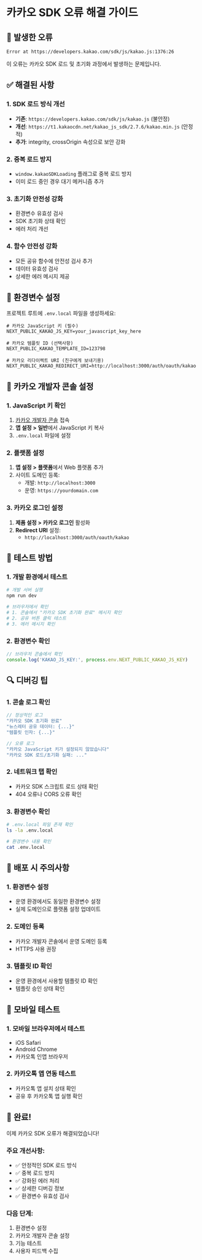 # 카카오 SDK 오류 해결 가이드

## 🚨 발생한 오류

```
Error at https://developers.kakao.com/sdk/js/kakao.js:1376:26
```

이 오류는 카카오 SDK 로드 및 초기화 과정에서 발생하는 문제입니다.

## ✅ 해결된 사항

### 1. SDK 로드 방식 개선
- **기존**: `https://developers.kakao.com/sdk/js/kakao.js` (불안정)
- **개선**: `https://t1.kakaocdn.net/kakao_js_sdk/2.7.6/kakao.min.js` (안정적)
- **추가**: integrity, crossOrigin 속성으로 보안 강화

### 2. 중복 로드 방지
- `window.kakaoSDKLoading` 플래그로 중복 로드 방지
- 이미 로드 중인 경우 대기 메커니즘 추가

### 3. 초기화 안전성 강화
- 환경변수 유효성 검사
- SDK 초기화 상태 확인
- 에러 처리 개선

### 4. 함수 안전성 강화
- 모든 공유 함수에 안전성 검사 추가
- 데이터 유효성 검사
- 상세한 에러 메시지 제공

## 🔧 환경변수 설정

프로젝트 루트에 `.env.local` 파일을 생성하세요:

```env
# 카카오 JavaScript 키 (필수)
NEXT_PUBLIC_KAKAO_JS_KEY=your_javascript_key_here

# 카카오 템플릿 ID (선택사항)
NEXT_PUBLIC_KAKAO_TEMPLATE_ID=123798

# 카카오 리다이렉트 URI (친구에게 보내기용)
NEXT_PUBLIC_KAKAO_REDIRECT_URI=http://localhost:3000/auth/oauth/kakao
```

## 🎯 카카오 개발자 콘솔 설정

### 1. JavaScript 키 확인
1. [카카오 개발자 콘솔](https://developers.kakao.com/) 접속
2. **앱 설정 > 일반**에서 JavaScript 키 복사
3. `.env.local` 파일에 설정

### 2. 플랫폼 설정
1. **앱 설정 > 플랫폼**에서 Web 플랫폼 추가
2. 사이트 도메인 등록:
   - 개발: `http://localhost:3000`
   - 운영: `https://yourdomain.com`

### 3. 카카오 로그인 설정
1. **제품 설정 > 카카오 로그인** 활성화
2. **Redirect URI** 설정:
   - `http://localhost:3000/auth/oauth/kakao`

## 🧪 테스트 방법

### 1. 개발 환경에서 테스트
```bash
# 개발 서버 실행
npm run dev

# 브라우저에서 확인
# 1. 콘솔에서 "카카오 SDK 초기화 완료" 메시지 확인
# 2. 공유 버튼 클릭 테스트
# 3. 에러 메시지 확인
```

### 2. 환경변수 확인
```javascript
// 브라우저 콘솔에서 확인
console.log('KAKAO_JS_KEY:', process.env.NEXT_PUBLIC_KAKAO_JS_KEY)
```

## 🔍 디버깅 팁

### 1. 콘솔 로그 확인
```javascript
// 정상적인 로그
"카카오 SDK 초기화 완료"
"뉴스레터 공유 데이터: {...}"
"템플릿 인자: {...}"

// 오류 로그
"카카오 JavaScript 키가 설정되지 않았습니다"
"카카오 SDK 로드/초기화 실패: ..."
```

### 2. 네트워크 탭 확인
- 카카오 SDK 스크립트 로드 상태 확인
- 404 오류나 CORS 오류 확인

### 3. 환경변수 확인
```bash
# .env.local 파일 존재 확인
ls -la .env.local

# 환경변수 내용 확인
cat .env.local
```

## 🚀 배포 시 주의사항

### 1. 환경변수 설정
- 운영 환경에서도 동일한 환경변수 설정
- 실제 도메인으로 플랫폼 설정 업데이트

### 2. 도메인 등록
- 카카오 개발자 콘솔에서 운영 도메인 등록
- HTTPS 사용 권장

### 3. 템플릿 ID 확인
- 운영 환경에서 사용할 템플릿 ID 확인
- 템플릿 승인 상태 확인

## 📱 모바일 테스트

### 1. 모바일 브라우저에서 테스트
- iOS Safari
- Android Chrome
- 카카오톡 인앱 브라우저

### 2. 카카오톡 앱 연동 테스트
- 카카오톡 앱 설치 상태 확인
- 공유 후 카카오톡 앱 실행 확인

## 🎉 완료!

이제 카카오 SDK 오류가 해결되었습니다!

### 주요 개선사항:
- ✅ 안정적인 SDK 로드 방식
- ✅ 중복 로드 방지
- ✅ 강화된 에러 처리
- ✅ 상세한 디버깅 정보
- ✅ 환경변수 유효성 검사

### 다음 단계:
1. 환경변수 설정
2. 카카오 개발자 콘솔 설정
3. 기능 테스트
4. 사용자 피드백 수집
